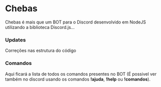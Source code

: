 # Chebas

Chebas é mais que um BOT para o Discord desenvolvido em NodeJS utilizando a biblioteca Discord.js...

### Updates

Correções nas estrutura do código
### Comandos

Aqui ficará a lista de todos os comandos presentes no BOT (É possivel ver também no discord usando os comandos **!ajuda**, **!help** ou **!comandos**).
